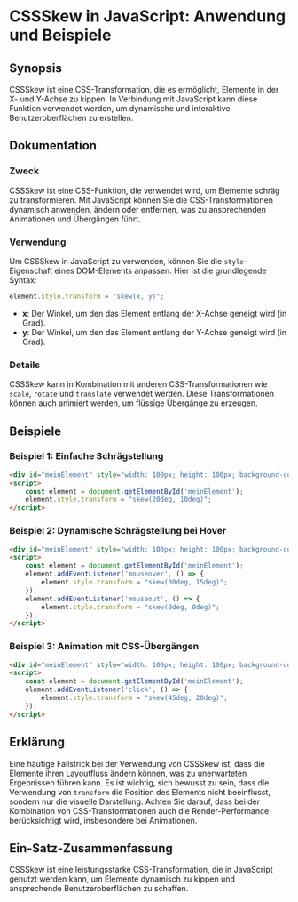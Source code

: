 <!--
Meta Description: # CSSSkew in JavaScript: Anwendung und Beispiele ## Synopsis CSSSkew ist eine CSS-Transformation, die es ermöglicht, Elemente in der X- und Y-Achse zu...
Meta Keywords: element, die, style, cssskew, css
-->

# CSSSkew in JavaScript: Anwendung und Beispiele

## Synopsis
CSSSkew ist eine CSS-Transformation, die es ermöglicht, Elemente in der X- und Y-Achse zu kippen. In Verbindung mit JavaScript kann diese Funktion verwendet werden, um dynamische und interaktive Benutzeroberflächen zu erstellen.

## Dokumentation

### Zweck
CSSSkew ist eine CSS-Funktion, die verwendet wird, um Elemente schräg zu transformieren. Mit JavaScript können Sie die CSS-Transformationen dynamisch anwenden, ändern oder entfernen, was zu ansprechenden Animationen und Übergängen führt.

### Verwendung
Um CSSSkew in JavaScript zu verwenden, können Sie die `style`-Eigenschaft eines DOM-Elements anpassen. Hier ist die grundlegende Syntax:

```javascript
element.style.transform = "skew(x, y)";
```

- **x**: Der Winkel, um den das Element entlang der X-Achse geneigt wird (in Grad).
- **y**: Der Winkel, um den das Element entlang der Y-Achse geneigt wird (in Grad).

### Details
CSSSkew kann in Kombination mit anderen CSS-Transformationen wie `scale`, `rotate` und `translate` verwendet werden. Diese Transformationen können auch animiert werden, um flüssige Übergänge zu erzeugen.

## Beispiele

### Beispiel 1: Einfache Schrägstellung
```html
<div id="meinElement" style="width: 100px; height: 100px; background-color: blue;"></div>
<script>
    const element = document.getElementById('meinElement');
    element.style.transform = "skew(20deg, 10deg)";
</script>
```

### Beispiel 2: Dynamische Schrägstellung bei Hover
```html
<div id="meinElement" style="width: 100px; height: 100px; background-color: red;"></div>
<script>
    const element = document.getElementById('meinElement');
    element.addEventListener('mouseover', () => {
        element.style.transform = "skew(30deg, 15deg)";
    });
    element.addEventListener('mouseout', () => {
        element.style.transform = "skew(0deg, 0deg)";
    });
</script>
```

### Beispiel 3: Animation mit CSS-Übergängen
```html
<div id="meinElement" style="width: 100px; height: 100px; background-color: green; transition: transform 0.5s;"></div>
<script>
    const element = document.getElementById('meinElement');
    element.addEventListener('click', () => {
        element.style.transform = "skew(45deg, 20deg)";
    });
</script>
```

## Erklärung
Eine häufige Fallstrick bei der Verwendung von CSSSkew ist, dass die Elemente ihren Layoutfluss ändern können, was zu unerwarteten Ergebnissen führen kann. Es ist wichtig, sich bewusst zu sein, dass die Verwendung von `transform` die Position des Elements nicht beeinflusst, sondern nur die visuelle Darstellung. Achten Sie darauf, dass bei der Kombination von CSS-Transformationen auch die Render-Performance berücksichtigt wird, insbesondere bei Animationen.

## Ein-Satz-Zusammenfassung
CSSSkew ist eine leistungsstarke CSS-Transformation, die in JavaScript genutzt werden kann, um Elemente dynamisch zu kippen und ansprechende Benutzeroberflächen zu schaffen.